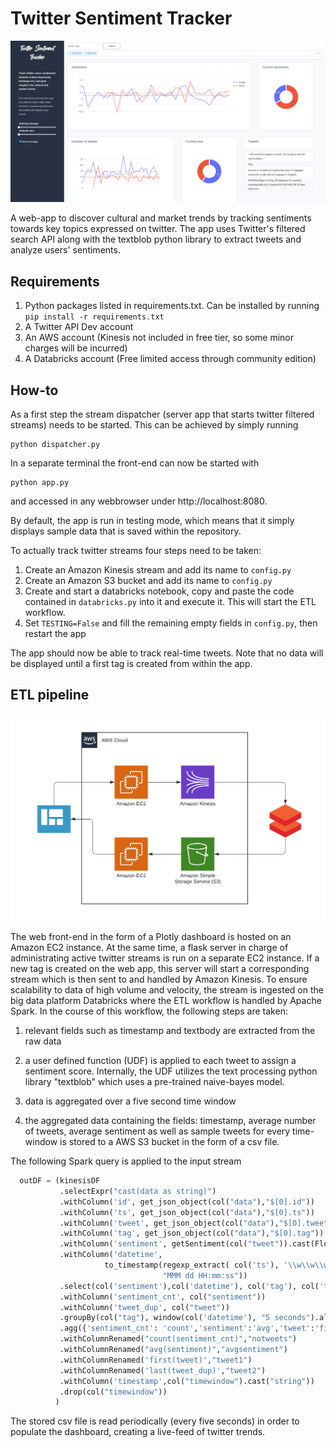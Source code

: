 # Twitter Sentiment Tracker

![](title.png)

A web-app to discover cultural and market trends by tracking sentiments towards key topics expressed on twitter. The app uses Twitter's filtered search API along with the textblob python library to extract tweets and analyze users' sentiments.


## Requirements

1. Python packages listed in requirements.txt. Can be installed by running `pip install -r requirements.txt`
1. A Twitter API Dev account
1. An AWS account (Kinesis not included in free tier, so some minor charges will be incurred)
1. A Databricks account (Free limited access through community edition)  

## How-to

As a first step the stream dispatcher (server app that starts twitter filtered streams) needs to be started. This can be achieved by simply running

```
python dispatcher.py
```

In a separate terminal the front-end can now be started with

```
python app.py
```
and accessed in any webbrowser under http://localhost:8080.

By default, the app is run in testing mode, which means that it simply displays sample data that is saved within the repository.

To actually track twitter streams four steps need to be taken:

1. Create an Amazon Kinesis stream and add its name to `config.py`
1. Create an Amazon S3 bucket and add its name to `config.py`
1. Create and start a databricks notebook, copy and paste the code contained in `databricks.py` into it
   and execute it. This will start the ETL workflow.
1. Set `TESTING=False` and fill the remaining empty fields in `config.py`, then restart the app

The app should now be able to track real-time tweets. Note that no data will be displayed until a first tag is created
from within the app.


## ETL pipeline

![](etl.png)

The web front-end in the form of a Plotly dashboard is hosted on an Amazon EC2 instance. At the same time, a flask server in charge of administrating active twitter streams is run on a separate EC2 instance. If a new tag is created on the web app, this server will start a corresponding stream which is then sent to and handled by Amazon Kinesis. To ensure scalability to data of high volume and velocity, the stream is ingested on the big data platform Databricks where the ETL workflow is handled by Apache Spark. In the course of this workflow, the following steps are taken:

1. relevant fields such as timestamp and textbody are extracted from the raw data

1. a user defined function (UDF) is applied to each tweet to assign a sentiment score. Internally, the UDF utilizes the text processing python library "textblob" which uses a pre-trained naive-bayes model.  
1. data is aggregated over a five second time window

1. the aggregated data containing the fields: timestamp, average number of tweets, average sentiment as well as sample tweets for every time-window is stored to a AWS S3 bucket in the form of a csv file.


The following Spark query is applied to the input stream

  <div class="input_area" markdown="1">

```python
  outDF = (kinesisDF
           .selectExpr("cast(data as string)")
           .withColumn('id', get_json_object(col("data"),"$[0].id"))
           .withColumn('ts', get_json_object(col("data"),"$[0].ts"))
           .withColumn('tweet', get_json_object(col("data"),"$[0].tweet"))
           .withColumn('tag', get_json_object(col("data"),"$[0].tag"))
           .withColumn('sentiment', getSentiment(col("tweet")).cast(FloatType()))
           .withColumn('datetime',
                     to_timestamp(regexp_extract( col('ts'), '\\w\\w\\w \\d\\d? (\\d+):(\\d+):(\\d+)',0),
                                  "MMM dd HH:mm:ss"))
           .select(col('sentiment'),col('datetime'), col('tag'), col('tweet'))
           .withColumn('sentiment_cnt', col("sentiment"))
           .withColumn('tweet_dup', col("tweet"))
           .groupBy(col("tag"), window(col('datetime'), "5 seconds").alias("timewindow"))
           .agg({'sentiment_cnt': 'count','sentiment':'avg','tweet':'first','tweet_dup':'last'})
           .withColumnRenamed("count(sentiment_cnt)","notweets")
           .withColumnRenamed("avg(sentiment)","avgsentiment")
           .withColumnRenamed('first(tweet)',"tweet1")
           .withColumnRenamed('last(tweet_dup)',"tweet2")
           .withColumn('timestamp',col("timewindow").cast("string"))
           .drop(col("timewindow"))
          )

```

  </div>

The stored csv file is read periodically (every five seconds) in order to populate the dashboard, creating a live-feed of twitter trends.
